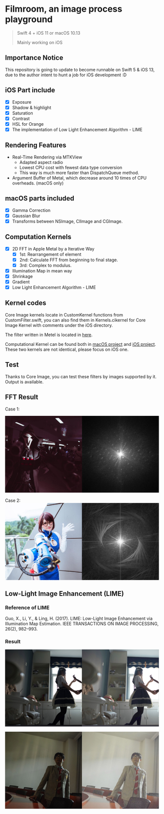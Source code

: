 # Filmroom, an image process playground

> 
> Swift 4 + iOS 11 or macOS 10.13
> 
> Mainly working on iOS

## Importance Notice

This repository is going to update to become runnable on Swift 5 & iOS 13, due to the author intent to hunt a job for iOS development :D


## iOS Part include

- [x] Exposure
- [x] Shadow & highlight
- [x] Saturation
- [x] Contrast
- [x] HSL for Orange
- [x] The implementation of Low Light Enhancement Algorithm - LIME 

## Rendering Features

- Real-Time Rendering via MTKView
	- Adapted aspect radio
	- Lowest CPU cost with fewest data type conversion
	- This way is much more faster than DispatchQueue method.
- Argument Buffer of Metal, which decrease around 10 times of CPU overheads. (macOS only)

## macOS parts included

- [x] Gamma Correction
- [x] Gaussian Blur
- [x] Transforms between NSImage, CIImage and CGImage.

## Computation Kernels

- [x] 2D FFT in Apple Metal by a Iterative Way
	- [x] 1st: Rearrangement of element
	- [x] 2nd: Calculate FFT from beginning to final stage. 
	- [x] 3rd: Complex to modulus.
- [x] Illumination Map in mean way
- [x] Shrinkage
- [x] Gradient
- [x] Low Light Enhancement Algorithm - LIME

## Kernel codes

Core Image kernels locate in CustomKernel functions from CustomFilter.swift, you can also find them in Kernels.cikernel for Core Image Kernel with comments under the iOS directory. 

The filter written in Metel is located in [here](/macOS/Filmroom%20for%20Mac/Filters/Kernels.metal).

Computational Kernel can be found both in [macOS project](/macOS/Filmroom%20for%20Mac/Filters/ComputeKernel.metal) and [iOS project](iOS/Filmroom/Filters/ComputeKernel.metal). These two kernels are not identical, please focus on iOS one.

## Test

Thanks to Core Image, you can test these filters by images supported by it. Output is available.

## FFT Result

Case 1:

![FFTcase1](/TestingCase/FFTcase1.jpg)

Case 2:
![FFTcase2](/TestingCase/FFTcase2.jpg)

## Low-Light Image Enhancement (LIME)

### Reference of LIME

Guo, X., Li, Y., & Ling, H. (2017). LIME: Low-Light Image Enhancement via Illumination Map Estimation. IEEE TRANSACTIONS ON IMAGE PROCESSING, 26(2), 982–993.

### Result


![LIMEcase1](/TestingCase/LIMEcase1.jpg)

![LIMEcase2](/TestingCase/LIMEcase2.jpg)
